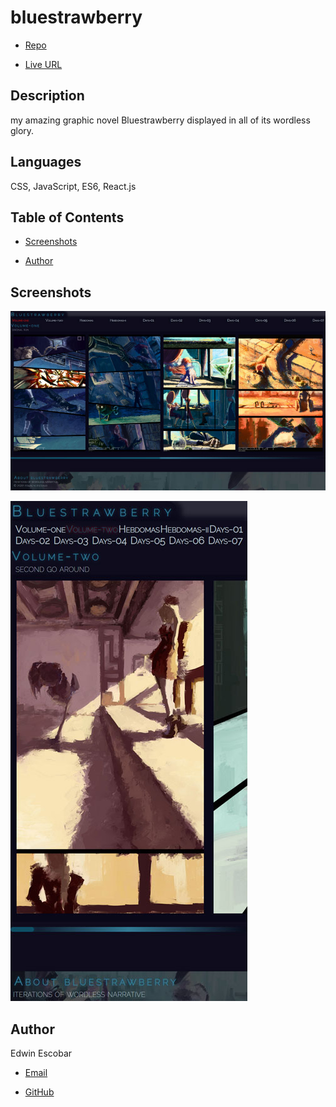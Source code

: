 
# bluestrawberry

  * [Repo](https://github.com/escowin/bluestrawberry)

  * [Live URL](https://escowin.github.io/bluestrawberry)
  
## Description

  my amazing graphic novel Bluestrawberry displayed in all of its wordless glory.

## Languages

  CSS, JavaScript, ES6, React.js

## Table of Contents

  * [Screenshots](#screenshots)

  * [Author](#author)

## Screenshots

  ![desktop](./src/assets/images/screenshot/bluestrawberry-desktop.jpg)

  ![mobile](./src/assets//images//screenshot/bluestrawberry-mobile.jpg)

## Author

  Edwin Escobar

  * [Email](mailto:edwin@escowinart.com)

  * [GitHub](https://github.com/escowin)
